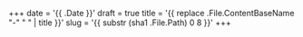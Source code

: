 +++
date = '{{ .Date }}'
draft = true
title = '{{ replace .File.ContentBaseName "-" " " | title }}'
slug = '{{ substr (sha1 .File.Path) 0 8 }}'
+++
